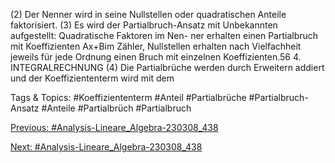 (2) Der Nenner wird in seine Nullstellen oder quadratischen Anteile faktorisiert.
(3) Es wird der Partialbruch-Ansatz mit Unbekannten aufgestellt: Quadratische Faktoren im Nen-
ner erhalten einen Partialbruch mit Koeffizienten Ax+Bim Zähler, Nullstellen erhalten nach
Vielfachheit jeweils für jede Ordnung einen Bruch mit einzelnen Koeffizienten.56 4. INTEGRALRECHNUNG
(4) Die Partialbrüche werden durch Erweitern addiert und der Koeffiziententerm wird mit dem

   Tags & Topics:
   #Koeffiziententerm
   #Anteil
   #Partialbrüche
   #Partialbruch-Ansatz
   #Anteile
   #Partialbrüch
   #Partialbruch

[Previous: #Analysis-Lineare_Algebra-230308_438](Analysis-Lineare_Algebra-230308_438.md)

[Next: #Analysis-Lineare_Algebra-230308_438](Analysis-Lineare_Algebra-230308_438.md)